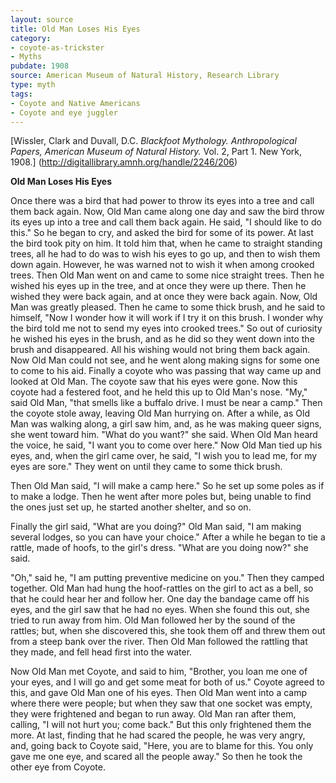 ```yaml
---
layout: source
title: Old Man Loses His Eyes
category: 
- coyote-as-trickster
- Myths
pubdate: 1908
source: American Museum of Natural History, Research Library
type: myth
tags:
- Coyote and Native Americans
- Coyote and eye juggler 
---
```

[Wissler, Clark and Duvall, D.C. *Blackfoot  Mythology. Anthropological Papers, American Museum of Natural History.* Vol.  2, Part 1. New York, 1908.] (http://digitallibrary.amnh.org/handle/2246/206)

**Old Man Loses His Eyes**

Once there was a bird that had power to throw its eyes into a tree and call them back again. Now, Old Man came along one day and saw the bird throw its eyes up into a tree and call them back again. He said, "I should like to do this." So he began to cry, and asked the bird for some of its power. At last the bird took pity on him. It told him that, when he came to straight standing trees, all he had to do was to wish his eyes to go up, and then to wish them down again. However, he was warned not to wish it when among crooked trees. Then Old Man went on and came to some nice straight trees. Then he wished his eyes up in the tree, and at once they were up there. Then he wished they were back again, and at once they were back again. Now, Old Man was greatly pleased. Then he came to some thick brush, and he said to himself, "Now I wonder how it will work if I try it on this brush. I wonder why the bird told me not to send my eyes into crooked trees." So out of curiosity he wished his eyes in the brush, and as he did so they went down into the brush and disappeared. All his wishing would not bring them back again. Now Old Man could not see, and he went along making signs for some one to come to his aid. Finally a coyote who was passing that way came up and looked at Old Man. The coyote saw that his eyes were gone. Now this coyote had a festered foot, and he held this up to Old Man's nose. "My," said Old Man, "that smells like a buffalo drive. I must be near a camp." Then the coyote stole away, leaving Old Man hurrying on. After a while, as Old Man was walking along, a girl saw him, and, as he was making queer signs, she went toward him. "What do you want?" she said. When Old Man heard the voice, he said, "I want you to come over here." Now Old Man tied up his eyes, and, when the girl came over, he said, "I wish you to lead me, for my eyes are sore." They went on until they came to some thick brush. 

Then Old Man said, "I will make a camp here." So he set up some poles as if to make a lodge. Then he went after more poles but, being unable to find the ones just set up, he started another shelter, and so on. 

Finally the girl said, "What are you doing?" Old Man said, "I am making several lodges, so you can have your choice." After a while he began to tie a rattle, made of hoofs, to the girl's dress. "What are you doing now?" she said. 

"Oh," said he, "I am putting preventive medicine on you." Then they camped together. Old Man had hung the hoof-rattles on the girl to act as a bell, so that he could hear her and follow her. One day the bandage came off his eyes, and the girl saw that he had no eyes. When she found this out, she tried to run away from him. Old Man followed her by the sound of the rattles; but, when she discovered this, she took them off and threw them out from a steep bank over the river. Then Old Man followed the rattling that they made, and fell head first into the water.  

Now Old Man met Coyote, and said to him, "Brother, you loan me one of your eyes, and I will go and get some meat for both of us." Coyote agreed to this, and gave Old Man one of his eyes. Then Old Man went into a camp where there were people; but when they saw that one socket was empty, they were frightened and began to run away. Old Man ran after them, calling, "I will not hurt you; come back." But this only frightened them the more. At last, finding that he had scared the people, he was very angry, and, going back to Coyote said, "Here, you are to blame for this. You only gave me one eye, and scared all the people away." So then he took the other eye from Coyote.

